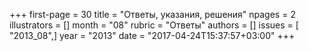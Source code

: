 +++
first-page = 30
title = "Ответы, указания, решения"
npages = 2
illustrators = []
month = "08"
rubric = "Ответы"
authors = []
issues = [ "2013_08",]
year = "2013"
date = "2017-04-24T15:37:57+03:00"
+++
